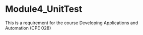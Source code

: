 # Module4_UnitTest
This is a requirement for the course Developing Applications and Automation (CPE 028)

